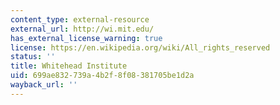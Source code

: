 ```yaml
---
content_type: external-resource
external_url: http://wi.mit.edu/
has_external_license_warning: true
license: https://en.wikipedia.org/wiki/All_rights_reserved
status: ''
title: Whitehead Institute
uid: 699ae832-739a-4b2f-8f08-381705be1d2a
wayback_url: ''
---
```

